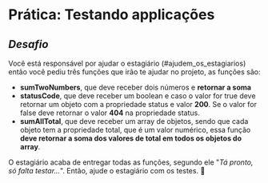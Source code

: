 # Prática: Testando applicações

## _Desafio_


Você está responsável por ajudar o estagiário (#ajudem_os_estagiarios) então você pediu três funções que irão te ajudar no projeto, as funções são:

- **sumTwoNumbers**, que deve receber dois números e **retornar a soma**
- **statusCode**, que deve receber um boolean e caso o valor for true deve retornar um objeto com a propriedade status e valor **200**. Se o valor for false deve retornar o valor **404** na propriedade status.
- **sumAllTotal**, que deve receber um array de objetos, sendo que cada objeto tem a propriedade total, que é um valor numérico, essa função **deve retornar a soma dos valores de total em todos os objetos do array**.

O estagiário acaba de entregar todas as funções, segundo ele "_Tá pronto, só falta testar..._". Então, ajude o estagiário com os testes. 💜
